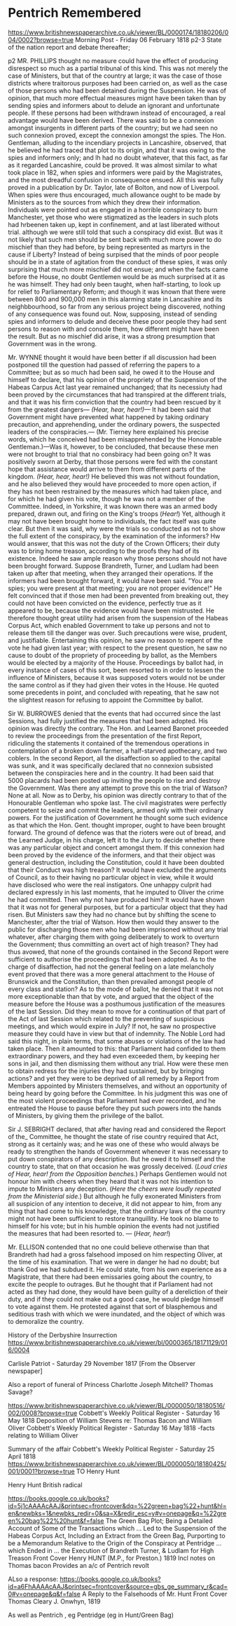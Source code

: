 # Pentrich Remembered

https://www.britishnewspaperarchive.co.uk/viewer/BL/0000174/18180206/004/0002?browse=true
Morning Post - Friday 06 February 1818
p2-3
State of the nation report and debate thereafter;

p2 MR. PHILLIPS thought no measure could have the effect of producing disrespect so much as a partial tribunal of this kind. This was not merely the case of Ministers, but that of the country at large; it was the case of those districts where traitorous purposes had been carried on, as well as the case of those persons who had been detained during the Suspension. He was of opinion, that much more effectual measures mignt have been taken than by sending spies and informers about to delude an ignorant and unfortunate people. If these persons had been withdrawn instead of encouraged, a real advantage would have been derived. There was said to be a connexion amongst insurgents in different parts of the country; but we had seen no such connexion proved, except the connexion amongst the spies. The Hon. Gentleman, alluding to the incendiary projects in Lancashire, observed, that he believed he had traced that plot to its origin, and that it was owing to the spies and informers only; and lh had no doubt whatever, that this fact, as far as it regarded Lancashire, could be proved. It was almost similar to what took place in 182, when spies and informers were paid by the Magistrates, and the most dreadful confusion in consequence ensued. All this was fully proved in a publication by Dr. Taylor, late of Bolton, and now of Liverpool. When spies were thus encouraged, much allowance ought to be made by Ministers as to the sources from which they drew their information. Individuals were pointed out as engaged in a horrible conspiracy to burn Manchester, yet those who were stigmatized as the leaders in such plots had hrbeenen taken up, kept in confinement, and at last liberated without trial. although we were still told that such a conspiracy did exist. But was it not likely that such men should be sent back with much more power to do mischief than they had before, by being represented as martyrs in the cause if Liberty? Instead of being surpised that the minds of poor people should be in a state of agitation from the conduct of these spies, it was only surprising that much more mischief did not ensue; and when the facts came before the House, no doubt Gentlemen would be as much surprised at it as he was himself. They had only been taught, when half-starting, to look up for relief to Parliamentary Reform; and though it was known that there were between 800 and 900,000 men in this alarming state in Lancashire and its neighbbourhood, so far from any serious project being discovered, nothing of any consequence was found out. Now, supposing, instead of sending spies and informers to delude and deceive these poor people they had sent persons to reason with and console them, how different might have been the result. But as no mischief did arise, it was a strong presumption that Government was in the wrong.

Mr. WYNNE thought it would have been better if all discussion had been postponed till the question had passed of referring the papers to a Committee; but as so much had been said, he owed it to the House and himself to declare, that his opinion of the propriety of the Suspension of the Habeas Carpus Act last year remained unchanged; that its necessiuty had been proved by the circumstances that had transpired at the different trials, and that it was his firm conviction that the country had been rescued by it from the greatest dangers— *(Hear, hear, hear!)—* It had been said that Government might have prevented what happened by taking ordinary precaution, and apprehending, under the ordinary powers, the suspected leaders of the conspiracies.— (Mr. Tierney here explained his precise words, which he conceived had been misapprehended by the Honourable Gentleman.)—Was it, however, to be concluded, that because these men were not brought to trial that no consbiracy had been going on? It was positively sworn at Derby, that those persons were fed with the constant hope that assistance would arrive to them from different parts of the kingdom. *(Hear, hear, hear!)* He believed this was not without foundation, and he also believed they would have proceeded to more open action, if they has not been restrained by the measures which had taken place, and for which he had given his vote, though he was not a member of the Committee. Indeed, in Yorkshire, it was known there was an armed body prepared, drawn out, and firing on the King's troops (*Hear!*) Yet, although it may not have been brought home to individuals, the fact itself was quite clear. But then it was said, why were the trials so conducted as not to show the full extent of the conspiracy, by the examination of the informers? Hw would answer, that this was not the duty of the Crown Officers; their duty was to bring home treason, according to the proofs they had of its existence. Indeed he saw ample reason why those persons should not have been brought forward. Suppose Brandreth, Turner, and Ludlam had been taken up after that meeting, when they arranged their operations. If the informers had been brought forward, it would have been said. "You are spies; you were present at that meeting; you are not proper evidence!" He felt convinced that if those men had been prevented from breaking out, they could not have been convicted on the evidence, perfectly true as it appeared to be, because the evidence would have been mistrusted. He therefore thought great utility had arisen from the suspension of the Habeas Corpus Act, which enabled Government to take up persons and not to release them till the danger was over. Such precautions were wise, prudent, and justifiable. Entertaining this opinion, he saw no reason to repent of the vote he had given last year; with respect to the present question, he saw no cause to doubt of the propriety of proceeding by ballot, as the Members would be elected by a majority of the House. Proceedings by ballot had, in every instance of cases of this sort, been resorted to in order to lessen the influence of Ministers, because it was supposed voters would not be under the same control as if they had given their votes in the House. He quoted some precedents in point, and concluded with repeating, that he saw not the slightest reason for refusing to appoint the Committee by ballot.

Sir W. BURROWES denied that the events that had occurred since the last Sessions, had fully justified the measures that had been adopted. His opinion was directly the contrary. The Hon. and Learned Baronet proceeded to review the proceedings from the presentation of the first Report, ridiculing the statements it contained of the tremendous operations in contemplation of a broken down farmer, a half-starved apothecary, and two coblers. In the second Report, all the disaffection so applied to the capital was sunk, and it was specifically declared that no connexion subsisted between the conspiracies here and in the country. It had been said that 5000 placards had been posted up inviting the people to rise and destroy the Government. Was there any attempt to prove this on the trial of Watson? None at all. Now as to Derby, his opinion was directly contrary to that of the Honourable Gentleman who spoke last. The civil magistrates were perfectly competent to seize and commit the leaders, armed only with their ordinary powers. For the justification of Government he thought some such evidence as that which the Hon. Gent. thought improper, ought to have been brought forward. The ground of defence was that the rioters were out of bread, and the Learned Judge, in his charge, left it to the Jury to decide whether there was any particular object and concert amongst them. If this connexion had been proved by the evidence of the informers, and that their object was general destruction, including the Constitution, could it have been doubted that their Conduct was high treason? It would have excluded the arguments of Council, as to their having no particular object in view, while it would have disclosed who were the real instigators. One unhappy culprit had declared expressly in his last moments, that he imputed to Oliver the crime he had committed. Then why not have produced him? It would have shown that it was not for general purposes, but for a particular object that they had risen. But Ministers saw they had no chance but by shifting the scene to Manchester, after the trial of Watson. How then would they answer to the public for discharging those men who had been imprisoned without any trial whatever, after charging them with going deliberately to work to overturn the Government; thus committing an overt act of high treason? They had thus avowed, that none of the grounds contained in the Second Report were sufficient to authorise the proceedings that had been adopted. As to the charge of disaffection, had not the general feeling on a late melancholy event proved that there was a more general attachment to the House of Brunswick and the Constitution, than then prevailed amongst people of every class and station? As to the mode of ballot, he denied that it was not more exceptionable than that by vote, and argued that the object of the measure before the House was a posthumous justification of the measures of the last Session. Did they mean to move for a continuation of that part of the Act of last Session which related to the preventing of suspicious meetings, and which would expire in July? If not, he saw no prospective measure they could have in view but that of indemnity. The Noble Lord had said this night, in plain terms, that some abuses or violations of the law had taken place. Then it amounted to this: that Parliament had confided to them extraordinary powers, and they had even exceeded them, by keeping her sons in jail, and then dismissing them without any trial. How were these men to obtain redress for the injuries they had sustained, but by bringing actions? and yet they were to be deprived of all remedy by a Report from Members appointed by Ministers themselves, and without an opportunity of being heard by going before the Committee. In his judgment this was one of the most violent proceedings that Parliament had ever recorded, and he entreated the House to pause before they put such powers into the hands of Ministers, by giving them the privilege of the ballot.

Sir J. SEBRIGHT declared, that after having read and considered the Report of the_ Committee, he thought the state of rise country required that Act, strong as it certainly was; and he was one of these who would always be ready to strengthen the hands of Government whenever it was necessary to put down conspirators of any description. But he owed it to himself and the country to state, that on that occasion he was grossly deceived. (*Loud cries of Hear, hear! from the Opposition benches.*) Perhaps Gentlemen would not honour him with cheers when they heard that it was not his intention to impute to Ministers any deception. (*Here the cheers were loudly repeated from the Ministerial side.*) But although he fully exonerated Ministers from all suspicion of any intention to deceive, it did not appear to him, from any thing that had come to his knowledge, that the ordinary laws of the country might not have been sufficient to restore tranquillity. He took no blame to himself for his vote; but in his humble opinion the events had not justified the measures that had been resorted to. — (*Hear, hear!*)

Mr. ELLISON contended that no one could believe otherwise than that Brandreth had had a gross falsehood imposed on him respecting Oliver, at the time of his examination. That we were in danger he had no doubt; but thank God we had subdued it. He could state, from his own experience as a Magistrate, that there had been emissaries going about the country, to excite the people to outrages. But he thought that if Parliament had not acted as they had done, they would have been guilty of a dereliction of their duty, and if they could not make out a good case, he would pledge himself to vote against them. He protested against that sort of blasphemous and seditious trash with which we were inundated, and the object of which was to demoralize the country.

History of the Derbyshire Insurrection
https://www.britishnewspaperarchive.co.uk/viewer/bl/0000365/18171129/016/0004

Carlisle Patriot - Saturday 29 November 1817
[From the Observer newspaper]

Also a report of funeral of Princess Charlotte
Joseph Mitchell? Thomas Savage?


https://www.britishnewspaperarchive.co.uk/viewer/BL/0000050/18180516/002/0008?browse=true
Cobbett's Weekly Political Register - Saturday 16 May 1818
Deposition of William Stevens re: Thomas Bacon and William Oliver
Cobbett's Weekly Political Register - Saturday 16 May 1818 -facts relating to William Oliver


Summary of the affair
Cobbett's Weekly Political Register - Saturday 25 April 1818
https://www.britishnewspaperarchive.co.uk/viewer/BL/0000050/18180425/001/0001?browse=true TO Henry Hunt

Henry Hunt British radical


https://books.google.co.uk/books?id=5j1cAAAAcAAJ&printsec=frontcover&dq=%22green+bag%22+hunt&hl=en&newbks=1&newbks_redir=0&sa=X&redir_esc=y#v=onepage&q=%22green%20bag%22%20hunt&f=false
The Green Bag Plot; Being a Detailed Account of Some of the Transactions which ... Led to the Suspension of the Habeas Corpus Act, Including an Extract from the Green Bag, Purporting to be a Memorandum Relative to the Origin of the Conspiracy at Pentridge ... which Ended in ... the Execution of Brandreth Turner, & Ludlam for High Treason
Front Cover
Henry HUNT (M.P., for Preston.)
1819
Incl notes on Thomas bacon
Provides an a/c of Pentrich revolt


ALso a response:
https://books.google.co.uk/books?id=a6FhAAAAcAAJ&printsec=frontcover&source=gbs_ge_summary_r&cad=0#v=onepage&q&f=false
A Reply to the Falsehoods of Mr. Hunt
Front Cover
Thomas Cleary
J. Onwhyn, 1819

As well as Pentrich , eg Pentridge (eg in Hunt/Green Bag)

